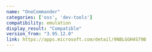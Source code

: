 ```yaml
---
name: "OneCommander"
categories: ['oss', 'dev-tools']
compatibility: emulation
display_result: "Compatible"
version_from: "3.95.12.0"
link: https://apps.microsoft.com/detail/9NBLGGH4S79B
---
```

